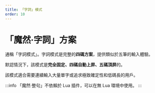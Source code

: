 ```yaml
---
title: 「字詞」模式
order: 10
---
```


# 「魔然·字詞」方案

通稱「字詞模式」。字詞模式是完整的**四碼方案**，提供類似於五筆的輸入體驗。

默認情況下，該模式是**完全固定、四碼自動上屏、五碼頂屏**的。

該模式適合需要連續輸入大量單字或追求極致確定性和低碼長的用戶。

:::info
「魔然·整句」不依賴於 Lua 插件，可以在無 Lua 環境中使用。
:::
